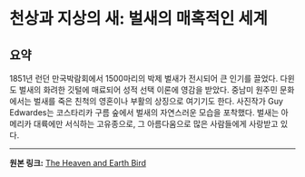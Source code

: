 # 천상과 지상의 새: 벌새의 매혹적인 세계

## 요약
1851년 런던 만국박람회에서 1500마리의 박제 벌새가 전시되어 큰 인기를 끌었다.  다윈도 벌새의 화려한 깃털에 매료되어 성적 선택 이론에 영감을 받았다.  중남미 원주민 문화에서는 벌새를 죽은 친척의 영혼이나 부활의 상징으로 여기기도 한다. 사진작가 Guy Edwardes는 코스타리카 구름 숲에서 벌새의 자연스러운 모습을 포착했다.  벌새는 아메리카 대륙에만 서식하는 고유종으로, 그 아름다움으로 많은 사람들에게 사랑받고 있다.

---

**원본 링크:** [The Heaven and Earth Bird](https://nautil.us/the-heaven-and-earth-bird-1224899/)
